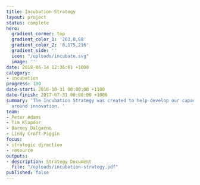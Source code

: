 ```yaml
---
title: Incubation Strategy
layout: project
status: complete
hero:
  gradient_corner: top
  gradient_color_1: '203,0,68'
  gradient_color_2: '0,175,216'
  gradient_side: ''
  icon: "/uploads/incubate.svg"
  image: ''
date: 2018-06-14 12:36:01 +1000
category:
- incubation
progress: 100
date-start: 2016-10-31 00:00:00 +1100
date-finish: 2017-07-31 00:00:00 +1000
summary: 'The Incubation Strategy was created to help develop our capacity and capabilities
  around innovation. '
team:
- Peter Adams
- Tim Klapdor
- Barney Dalgarno
- Lindy Croft-Piggin
focus:
- strategic direction
- resource
outputs:
- description: Strategy Document
  file: "/uploads/incubation-strategy.pdf"
published: false
---
```

